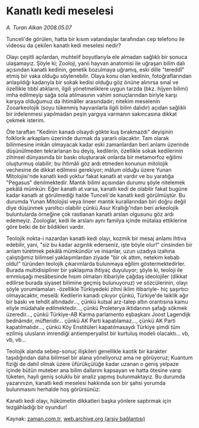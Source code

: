 # Kanatlı kedi meselesi

*A. Turan Alkan 2008.05.07*

<tr><td class="metin" colspan="2" style="padding-top: 20px; padding-left: 5px; padding-right: 10px;">Tunceli'de görülen, hatta bir kısım vatandaşlar tarafından cep telefonu ile videosu da çekilen kanatlı kedi meselesi nedir?</td></tr><tr><td class="metin" colspan="2" style="padding-top: 20px; padding-left: 5px; padding-right: 10px;"><p>Olayı çeşitli açılardan, muhtelif boyutlarıyla ele almadan sağlıklı bir sonuca ulaşamayız. Şöyle ki; Zooloji, yanii hayvan anatomisi ile uğraşan bilim dalı açısından kanatlı kedinin, genetik bozulmaya uğramış, eski dille "tereddî" etmiş bir vaka olduğu söylenebilir. Olaya konu olan kedinin, fotoğraflarından anlaşıldığı kadarıyla bir sokak kedisi olduğu göz önüne alınırsa sınaî ve özellikle tıbbî atıkların, ilgili yönetmeliklere uygun tarzda (bkz. hijyen bilimi) imha edilmeyip sağa sola atılmasının vahim sonuçlarından biriyle karşı karşıya olduğumuz da ihtimâller arasındadır; nitekim meselenin Zooarkeolojik (soyu tükenmiş hayvanlarla ilgili bilim dalıdır) açıdan sağlıklı bir irdelenmesi yapılmadan peşin yargıya varmanın sakıncasına dikkat çekmek isterim. 
<p>Öte taraftan "Kedinin kanadı olsaydı gökte kuş bırakmazdı" deyişinin folklorik arkaplanı üzerinde durmak da yararlı olacaktır. Tam olarak bilinmesine imkân olmayacak kadar eski zamanlardan beri anlamı üzerinde düşünülmeden tekrarlanan bu deyiş, kedilerin, özellikle sokak kedilerinin zihinsel dünyasında bir baskı oluşturarak onlarda bir metamorfoz eğilimi oluşturmuş olabilir; bu ihtimâli göz ardı etmeden konunun mitolojik vechesine de dikkat edilmesi gerekiyor; mâlum olduğu üzere Yunan Mitolojisi'nde kanatlı kedi yoktur fakat kanatlı at vardır ve bu yaratığa "Pegasus" denilmektedir. Mantık bilimi açısından durumu şöyle nitelemek pekâlâ mümkün: Eğer kanatlı at varsa, kanatlı kedi de olabilir fakat bugüne kadar kanatlı at görülmediği halde Tunceli'de kanatlı kedi görülmüştür. Bu durumda Yunan Mitolojisi veya lineer mantık kurallarından biri doğru değil diye düşünmek yanıltıcı olabilir çünkü Asur Krallığı'ndan beri arkeolojik buluntularda örneğine çok rastlanan kanatlı arslan olgusunu göz ardı edemeyiz. Zoologlar, kedi ile arslanı aynı familya içinde mütalaa ettiklerine göre belki de bir bildikleri vardır.
<p>Teolojik nokta-i nazardan kanatlı kedi olayı, kozmik bir mesaj anlamı ihtiva edebilir, yani, "siz bu kadar azgınlık ederseniz, işte böyle olur!" cinsinden bir anlam türetmek pekâlâ mümkündür ve insanlar, uzun uzadıya izahına çalıştığımız bilimsel yaklaşımlardan ziyade "bir ok attım, netekim kebab oldu!" türünden teolojik çıkarımlarda bulunmaya eğilim göstermektedirler. Burada multidisipliner bir yaklaşıma ihtiyaç duyuluyor; şöyle ki, teoloji ile emmiuşağı mesâbesinde hısım olmaları itibariyle çağdaş ideolojiler (dikkat edilirse burada siyaset bilimine geçmiş bulunuyoruz) ve sözcülerinin, olayı şöyle yorumlamaları -özellikle Türkiyedeki zihni iklim itibariyle- hiç şaşırtıcı olmayacaktır, meselâ: Kedilerin kanadı çıkıyor çünkü, Türkiye'de laiklik ağır bir baskı ve tehdit altındadır..., çünkü kutsal arz-talep altın orantısına kamu eliyle müdahale edilmektedir..., çünkü Proleterya iktidarının şafağı sökmek üzeredir..., çünkü Türkiye-AB Karma parlamento eşbaşkanı Joost Lagendijk bednâmdır, müfteridir... çünkü AK Parti kapatılamaz..., çünkü AK Parti kapatılmalıdır..., çünkü Köy Enstitüleri kapatılmasaydı Türkiye şimdi tüm ezilmiş ulusların imrendiği antiemperyalist bir kurtuluş modeli olacaktı... vb, vb, vb...
<p>Teolojik alanda sebep-sonuç ilişkileri genellikle kaotik bir karakter taşıdığından daha bilimsel bir alana yöneliyoruz ama ne görüyoruz; Kuantum fiziği de dahil olmak üzere üfürükçülüğe kadar uzanan o geniş yelpaze içinde bütün muteber ana bilim dallarını kapsayan ve hatta ötesine varıp tüketen, hayli geniş soluklu bir analiz yapmış bulunmaktayız. Bu durumda yazarınızın, kanatlı kedi meselesi hakkında son bir şahsi yorumda bulunmasını herhalde hoş görürsünüz:
<p>Kanatlı kedi olayı, hükümetin dikkatleri başka yönlere saptırmak için tezgâhladığı bir oyundur!<br/></p></p></p></p></p></td></tr>

Kaynak: [zaman.com.tr](http://zaman.com.tr/yazar.do?yazino=686190), [web.archive.org (arşiv bağlantısı)](http://web.archive.org/web/20080705063538/http://www.zaman.com.tr:80/yazar.do?yazino=686190)
